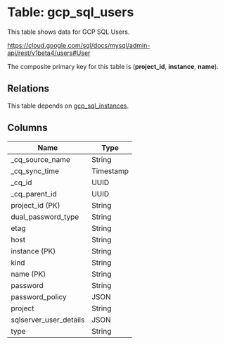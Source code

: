 # Table: gcp_sql_users

This table shows data for GCP SQL Users.

https://cloud.google.com/sql/docs/mysql/admin-api/rest/v1beta4/users#User

The composite primary key for this table is (**project_id**, **instance**, **name**).

## Relations

This table depends on [gcp_sql_instances](gcp_sql_instances).

## Columns

| Name          | Type          |
| ------------- | ------------- |
|_cq_source_name|String|
|_cq_sync_time|Timestamp|
|_cq_id|UUID|
|_cq_parent_id|UUID|
|project_id (PK)|String|
|dual_password_type|String|
|etag|String|
|host|String|
|instance (PK)|String|
|kind|String|
|name (PK)|String|
|password|String|
|password_policy|JSON|
|project|String|
|sqlserver_user_details|JSON|
|type|String|